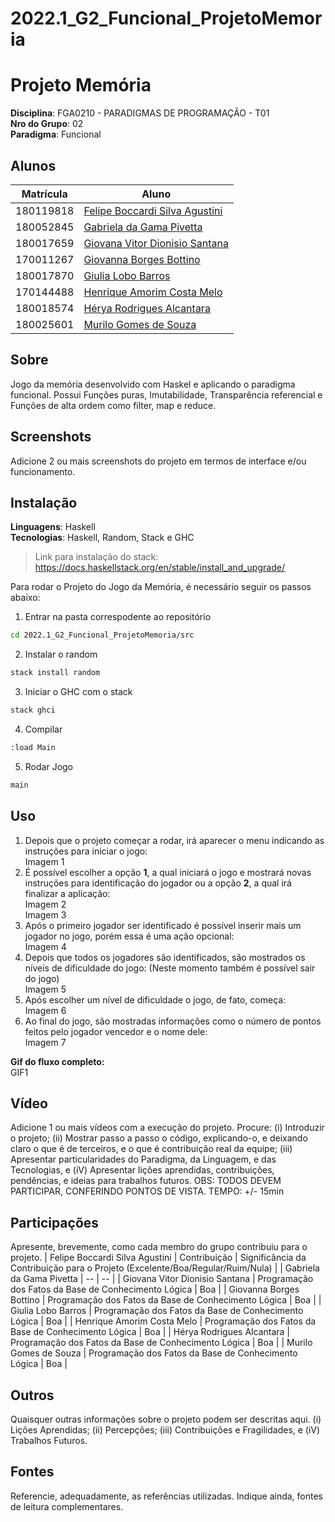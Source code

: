# 2022.1_G2_Funcional_ProjetoMemoria
# Projeto Memória

**Disciplina**: FGA0210 - PARADIGMAS DE PROGRAMAÇÃO - T01 <br>
**Nro do Grupo**: 02<br>
**Paradigma**: Funcional<br>

## Alunos
|Matrícula | Aluno |
| -- | -- |
| 180119818 | [Felipe Boccardi Silva Agustini](http://github.com/fealps) | 
| 180052845 | [Gabriela da Gama Pivetta](http://github.com/gabrielapivetta) | 
| 180017659 | [Giovana Vitor Dionisio Santana](http://github.com/giovanadionisio) | 
| 170011267 | [Giovanna Borges Bottino](http://github.com/giovannabbottino) | 
| 180017870 | [Giulia Lobo Barros](http://github.com/Giuulob89) | 
| 170144488 | [Henrique Amorim Costa Melo](http://github.com/henriqueamorim20) | 
| 180018574 | [Hérya Rodrigues Alcantara](http://github.com/hryds) | 
| 180025601 | [Murilo Gomes de Souza](http://github.com/murilogds)	| 

## Sobre 
Jogo da memória desenvolvido com Haskel e aplicando o paradigma funcional. Possui Funções puras, Imutabilidade, Transparência referencial e Funções de alta ordem como  filter, map e reduce.

## Screenshots
Adicione 2 ou mais screenshots do projeto em termos de interface e/ou funcionamento.

## Instalação 
**Linguagens**: Haskell<br>
**Tecnologias**: Haskell, Random, Stack e GHC<br>
> Link para instalação do stack: https://docs.haskellstack.org/en/stable/install_and_upgrade/

Para rodar o Projeto do Jogo da Memória, é necessário seguir os passos abaixo:

1. Entrar na pasta correspodente ao repositório
```sh
cd 2022.1_G2_Funcional_ProjetoMemoria/src
```
2. Instalar o random
```sh
stack install random
```
3. Iniciar o GHC com o stack
```sh
stack ghci
```
4. Compilar
```sh
:load Main
```
5. Rodar Jogo
```sh
main
```

## Uso 
1. Depois que o projeto começar a rodar, irá aparecer o menu indicando as instruções para iniciar o jogo:<br>
Imagem 1<br>
2. É possível escolher a opção **1**, a qual iniciará o jogo e mostrará novas instruções para identificação do jogador ou a opção **2**, a qual irá finalizar a aplicação:<br>
Imagem 2<br>
Imagem 3<br>
3. Após o primeiro jogador ser identificado é possível inserir mais um jogador no jogo, porém essa é uma ação opcional:<br>
Imagem 4<br>
4. Depois que todos os jogadores são identificados, são mostrados os níveis de dificuldade do jogo: (Neste momento também é possível sair do jogo)<br>
Imagem 5<br>
5. Após escolher um nível de dificuldade o jogo, de fato, começa:<br>
Imagem 6<br>
6. Ao final do jogo, são mostradas informações como o número de pontos feitos pelo jogador vencedor e o nome dele:<br>
Imagem 7<br>

**Gif do fluxo completo:**<br>
GIF1

## Vídeo
Adicione 1 ou mais vídeos com a execução do projeto.
Procure: 
(i) Introduzir o projeto;
(ii) Mostrar passo a passo o código, explicando-o, e deixando claro o que é de terceiros, e o que é contribuição real da equipe;
(iii) Apresentar particularidades do Paradigma, da Linguagem, e das Tecnologias, e
(iV) Apresentar lições aprendidas, contribuições, pendências, e ideias para trabalhos futuros.
OBS: TODOS DEVEM PARTICIPAR, CONFERINDO PONTOS DE VISTA.
TEMPO: +/- 15min

## Participações
Apresente, brevemente, como cada membro do grupo contribuiu para o projeto.
| Felipe Boccardi Silva Agustini | Contribuição | Significância da Contribuição para o Projeto (Excelente/Boa/Regular/Ruim/Nula) |
| Gabriela da Gama Pivetta | -- | -- |
| Giovana Vitor Dionisio Santana |  Programação dos Fatos da Base de Conhecimento Lógica | Boa |
| Giovanna Borges Bottino |  Programação dos Fatos da Base de Conhecimento Lógica | Boa |
| Giulia Lobo Barros |  Programação dos Fatos da Base de Conhecimento Lógica | Boa |
| Henrique Amorim Costa Melo |  Programação dos Fatos da Base de Conhecimento Lógica | Boa |
| Hérya Rodrigues Alcantara |  Programação dos Fatos da Base de Conhecimento Lógica | Boa |
| Murilo Gomes de Souza |  Programação dos Fatos da Base de Conhecimento Lógica | Boa |

## Outros 
Quaisquer outras informações sobre o projeto podem ser descritas aqui.
(i) Lições Aprendidas;
(ii) Percepções;
(iii) Contribuições e Fragilidades, e
(iV) Trabalhos Futuros.

## Fontes
Referencie, adequadamente, as referências utilizadas.
Indique ainda, fontes de leitura complementares.
